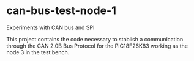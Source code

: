 # can-bus-test-node-1
Experiments with CAN bus and SPI

This project contains the code necessary to stablish a communication through the CAN 2.0B Bus Protocol for the PIC18F26K83 working as the node 3 in the test bench.
